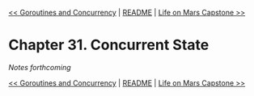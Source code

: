 [&lt;&lt; Goroutines and Concurrency](ch30-goroutines-and-concurrency.md) | [README](README.md) | [Life on Mars Capstone &gt;&gt;](ch32-life-on-mars-capstone.md)

# Chapter 31. Concurrent State

*Notes forthcoming*

[&lt;&lt; Goroutines and Concurrency](ch30-goroutines-and-concurrency.md) | [README](README.md) | [Life on Mars Capstone &gt;&gt;](ch32-life-on-mars-capstone.md)